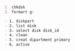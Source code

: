 ~~~markdown
1. chkdsk
2. formart g:
~~~

~~~markdown
- 1. diskpart
- 2. list disk
- 3. select disk disk_id
- 4. clean
- 5. creat dipartment primary
- 6. active
~~~

